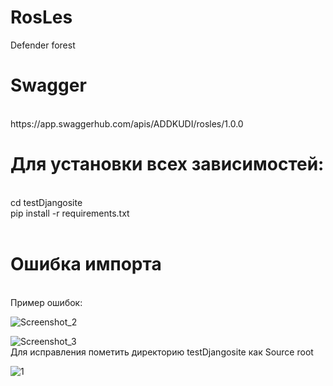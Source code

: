 # RosLes
Defender forest
<h1> Swagger </h1> <br>
https://app.swaggerhub.com/apis/ADDKUDI/rosles/1.0.0

<h1>Для установки всех зависимостей:</h1> <br>
cd testDjangosite
<br>
pip install -r requirements.txt
<br><br>
<h1> Ошибка импорта </h1> <br>
Пример ошибок: <br>

![Screenshot_2](https://user-images.githubusercontent.com/87614770/205485124-243d856f-9008-4133-ac4a-e408d9301040.jpg)
<br>

![Screenshot_3](https://user-images.githubusercontent.com/87614770/205485148-d38049cd-aaee-45a9-9bcb-ecf9bf5f0b6a.jpg)
<br>
Для исправления пометить директорию testDjangosite как Source root <br>

![1](https://user-images.githubusercontent.com/87614770/205484821-79665bf2-42d4-4bf3-aa71-35e48144d2b3.jpg)


